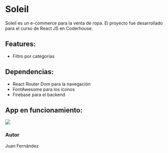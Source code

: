 # Soleil

Soleil es un e-commerce para la venta de ropa. El proyecto fue desarrollado para el curso de React JS en Coderhouse.

## Features:

- Filtro por categorías

## Dependencias:

- React Router Dom para la navegación
- FontAwesome para los íconos
- Firebase para el backend

## App en funcionamiento:

![](https://iili.io/Wu1isS.gif)

### Autor

Juan Fernández
